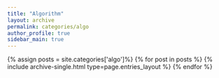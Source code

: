 ```yaml
---
title: "Algorithm"
layout: archive
permalink: categories/algo
author_profile: true
sidebar_main: true
---
```


{% assign posts = site.categories['algo']%}
{% for post in posts %} 
  {% include archive-single.html type=page.entries_layout %} 
{% endfor %}
